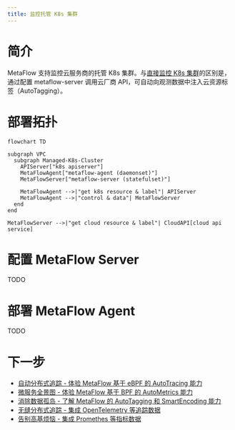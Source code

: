 ```yaml
---
title: 监控托管 K8s 集群
---
```


# 简介

MetaFlow 支持监控云服务商的托管 K8s 集群。与[直接监控 K8s 集群](./single-k8s.html)的区别是，通过配置 metaflow-server 调用云厂商 API，可自动向观测数据中注入云资源标签（AutoTagging）。

# 部署拓扑

```mermaid
flowchart TD

subgraph VPC
  subgraph Managed-K8s-Cluster
    APIServer["k8s apiserver"]
    MetaFlowAgent["metaflow-agent (daemonset)"]
    MetaFlowServer["metaflow-server (statefulset)"]

    MetaFlowAgent -->|"get k8s resource & label"| APIServer
    MetaFlowAgent -->|"control & data"| MetaFlowServer
  end
end

MetaFlowServer -->|"get cloud resource & label"| CloudAPI[cloud api service]
```

# 配置 MetaFlow Server

TODO

# 部署 MetaFlow Agent

TODO

# 下一步

- [自动分布式追踪 - 体验 MetaFlow 基于 eBPF 的 AutoTracing 能力](../auto-tracing/overview.html)
- [微服务全景图 - 体验 MetaFlow 基于 BPF 的 AutoMetrics 能力](../auto-metrics/overview.html)
- [消除数据孤岛 - 了解 MetaFlow 的 AutoTagging 和 SmartEncoding 能力](../auto-tagging/elimilate-data-silos.html)
- [无缝分布式追踪 - 集成 OpenTelemetry 等追踪数据](../agent-integration/tracing/overview.html)
- [告别高基烦恼 - 集成 Promethes 等指标数据](../agent-integration/metrics/overview.html)
